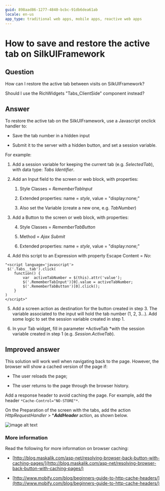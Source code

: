 ```yaml
---
guid: 898aad86-1277-4840-bcbc-91db6dea61ab
locale: en-us
app_type: traditional web apps, mobile apps, reactive web apps
---
```


# How to save and restore the active tab on SilkUIFramework

## Question

How can I restore the active tab between visits on SilkUIFramework?

Should I use the RichWidgets "Tabs_ClientSide" component instead?

## Answer

To restore the active tab on the SilkUIFramework, use a Javascript onclick handler to:

* Save the tab number in a hidden input

* Submit it to the server with a hidden button, and set a session variable.

 

For example:

1. Add a session variable for keeping the current tab (e.g. *SelectedTab*), with data type: *Tabs Identifier*.

2. Add an Input field to the screen or web block, with properties:

    1. Style Classes = *RememberTabInput*

    2. Extended properties: name = *style*, value = "display:none;"

    3. Also set the Variable (create a new one, e.g. *TabNumber*)

3. Add a Button to the screen or web block, with properties:

    4. Style Classes = *RememberTabButton*

    5. Method = *Ajax Submit*

    6. Extended properties: name = *style*, value = "display:none;"

4. Add this script to an Expression with property Escape Content = *No*:

```
"<script language='javascript'>
 $('.Tabs__tab').click(                                                  
    function() {                                       
        var  activeTabNumber = $(this).attr('value');      
        $('.RememberTabInput')[0].value = activeTabNumber; 
        $('.RememberTabButton')[0].click(); 
    }
)             
</script>"
```                                         

5. Add a screen action as destination for the button created in step 3. The variable associated to the input will hold the tab number (1, 2, 3...). Add some logic to set the session variable created in step 1.

6. In your Tab widget, fill in parameter *ActiveTab *with the session variable created in step 1 (e.g. *Session.ActiveTab*).

 

## Improved answer

This solution will work well when navigating back to the page. However, the browser will show a cached version of the page if:

* The user reloads the page;

* The user returns to the page through the browser history.

Add a response header to avoid caching the page. For example, add the header `*Cache-Control="NO-STORE"*`.

On the Preparation of the screen with the tabs, add the action *HttpRequestHandler* > ***_AddHeader_** action, as shown below.

![image alt text](images/How-to-save-and-restore-the-active-tab-on-SilkUIFramework_0.png)

### More information

Read the following for more information on browser caching:

* [http://blog.maskalik.com/asp-net/resolving-browser-back-button-with-caching-pages/](http://blog.maskalik.com/asp-net/resolving-browser-back-button-with-caching-pages/)

* [http://www.mobify.com/blog/beginners-guide-to-http-cache-headers/](http://www.mobify.com/blog/beginners-guide-to-http-cache-headers/)


